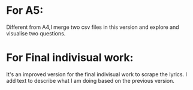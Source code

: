 # For A5:
Different from A4,I merge two csv files in this version and explore and visualise two questions.

# For Final indivisual work:
It's an improved version for the final indivisual work to scrape the lyrics. I add text to describe what I am doing based on the previous version.
